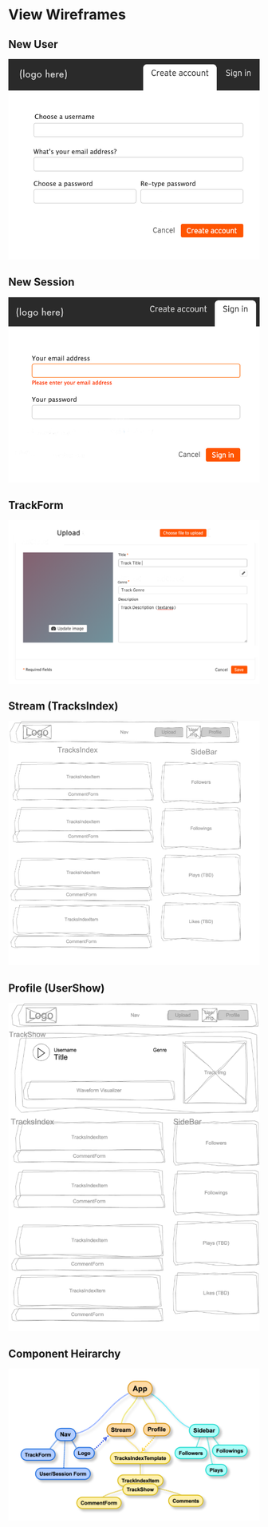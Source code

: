 # View Wireframes

## New User
![new-user]

## New Session
![new-session]

## TrackForm
![track-form]

## Stream (TracksIndex)
![stream]

## Profile (UserShow)
![profile-user-show]

## Component Heirarchy
![component-heirarchy]

[new-user]: ./wireframes/new-user.jpg
[new-session]: ./wireframes/new-session.jpg
[track-form]: ./wireframes/track-form.png
[stream]: ./wireframes/stream-root.png
[profile-user-show]: ./wireframes/profile-user-show.png
[component-heirarchy]: ./wireframes/component-heirarchy.png
